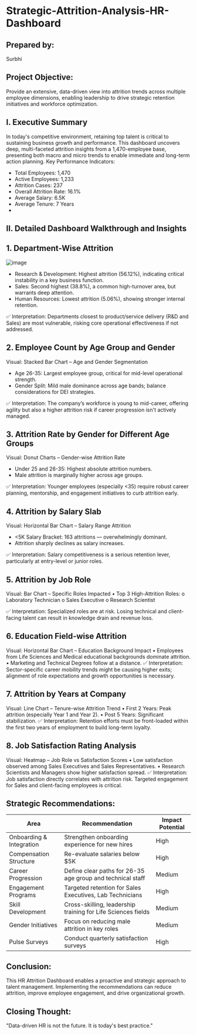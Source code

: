 # Strategic-Attrition-Analysis-HR-Dashboard

## Prepared by:
Surbhi

## Project Objective:
Provide an extensive, data-driven view into attrition trends across multiple employee dimensions, enabling leadership to drive strategic retention initiatives and workforce optimization.

## I. Executive Summary
In today's competitive environment, retaining top talent is critical to sustaining business growth and performance. This dashboard uncovers deep, multi-faceted attrition insights from a 1,470-employee base, presenting both macro and micro trends to enable immediate and long-term action planning.
Key Performance Indicators:
- Total Employees: 1,470
- Active Employees: 1,233
- Attrition Cases: 237
- Overall Attrition Rate: 16.1%
- Average Salary: 6.5K
- Average Tenure: 7 Years
- 
## II. Detailed Dashboard Walkthrough and Insights
## 1. Department-Wise Attrition
![image](https://github.com/user-attachments/assets/215159c4-bae1-4027-a89f-f76591731ac6)

- Research & Development: Highest attrition (56.12%), indicating critical instability in a key business function.
-	Sales: Second highest (38.8%), a common high-turnover area, but warrants deep attention.
-	Human Resources: Lowest attrition (5.06%), showing stronger internal retention.
  
✅ Interpretation:
Departments closest to product/service delivery (R&D and Sales) are most vulnerable, risking core operational effectiveness if not addressed.

## 2. Employee Count by Age Group and Gender
Visual: Stacked Bar Chart – Age and Gender Segmentation
-	Age 26-35: Largest employee group, critical for mid-level operational strength.
-	Gender Split: Mild male dominance across age bands; balance considerations for DEI strategies.
  
✅ Interpretation:
The company’s workforce is young to mid-career, offering agility but also a higher attrition risk if career progression isn't actively managed.

## 3. Attrition Rate by Gender for Different Age Groups
Visual: Donut Charts – Gender-wise Attrition Rate
-	Under 25 and 26-35: Highest absolute attrition numbers.
-	Male attrition is marginally higher across age groups.

✅ Interpretation:
Younger employees (especially <35) require robust career planning, mentorship, and engagement initiatives to curb attrition early.

## 4. Attrition by Salary Slab
Visual: Horizontal Bar Chart – Salary Range Attrition
-	<5K Salary Bracket: 163 attritions — overwhelmingly dominant.
-	Attrition sharply declines as salary increases.
  
✅ Interpretation:
Salary competitiveness is a serious retention lever, particularly at entry-level or junior roles.

## 5. Attrition by Job Role
Visual: Bar Chart – Specific Roles Impacted
•	Top 3 High-Attrition Roles:
o	Laboratory Technician
o	Sales Executive
o	Research Scientist

✅ Interpretation:
Specialized roles are at risk. Losing technical and client-facing talent can result in knowledge drain and revenue loss.

## 6. Education Field-wise Attrition
Visual: Horizontal Bar Chart – Education Background Impact
•	Employees from Life Sciences and Medical educational backgrounds dominate attrition.
•	Marketing and Technical Degrees follow at a distance.
✅ Interpretation:
Sector-specific career mobility trends might be causing higher exits; alignment of role expectations and growth opportunities is necessary.

## 7. Attrition by Years at Company
Visual: Line Chart – Tenure-wise Attrition Trend
•	First 2 Years: Peak attrition (especially Year 1 and Year 2).
•	Post 5 Years: Significant stabilization.
✅ Interpretation:
Retention efforts must be front-loaded within the first two years of employment to build long-term loyalty.

## 8. Job Satisfaction Rating Analysis
Visual: Heatmap – Job Role vs Satisfaction Scores
•	Low satisfaction observed among Sales Executives and Sales Representatives.
•	Research Scientists and Managers show higher satisfaction spread.
✅ Interpretation:
Job satisfaction directly correlates with attrition risk. Targeted engagement for Sales and client-facing employees is critical.


## Strategic Recommendations:
| Area                   | Recommendation                                              | Impact Potential |
|-------------------------|--------------------------------------------------------------|------------------|
| Onboarding & Integration| Strengthen onboarding experience for new hires               | High             |
| Compensation Structure  | Re-evaluate salaries below $5K                               | High             |
| Career Progression      | Define clear paths for 26-35 age group and technical staff    | Medium           |
| Engagement Programs     | Targeted retention for Sales Executives, Lab Technicians     | High             |
| Skill Development       | Cross-skilling, leadership training for Life Sciences fields | Medium           |
| Gender Initiatives      | Focus on reducing male attrition in key roles                | Medium           |
| Pulse Surveys           | Conduct quarterly satisfaction surveys                      | High             |

## Conclusion:
This HR Attrition Dashboard enables a proactive and strategic approach to talent management. Implementing the recommendations can reduce attrition, improve employee engagement, and drive organizational growth.

## Closing Thought:
"Data-driven HR is not the future. It is today's best practice."
